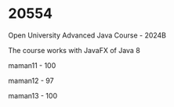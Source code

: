 # 20554
Open University Advanced Java Course - 2024B

The course works with JavaFX of Java 8

maman11 - 100

maman12 - 97

maman13 - 100
